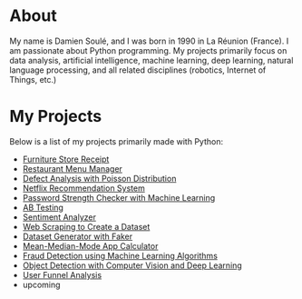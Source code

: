 # About

My name is Damien Soulé, and I was born in 1990 in La Réunion (France). I am passionate about Python programming. My projects primarily focus on data analysis, artificial intelligence, machine learning, deep learning, natural language processing, and all related disciplines (robotics, Internet of Things, etc.)

# My Projects

Below is a list of my projects primarily made with Python:

- [Furniture Store Receipt](https://github.com/dspydev/python-projects/tree/main/furniture-store-receipt)
- [Restaurant Menu Manager](https://github.com/dspydev/python-projects/tree/main/restaurant-menu-manager)
- [Defect Analysis with Poisson Distribution](https://github.com/dspydev/python-projects/tree/main/defect-analysis-with-poisson-distribution-py)
- [Netflix Recommendation System](https://github.com/dspydev/python-projects/tree/main/netflix-recommendation-system-py)
- [Password Strength Checker with Machine Learning](https://github.com/dspydev/python-projects/tree/main/password-strength-checker)
- [AB Testing](https://github.com/dspydev/python-projects/tree/main/ab-testing)
- [Sentiment Analyzer](https://github.com/dspydev/python-projects/tree/main/sentiment-analyzer)
- [Web Scraping to Create a Dataset](https://github.com/dspydev/python-projects/tree/main/web-scraping-to-create-a-dataset)
- [Dataset Generator with Faker](https://github.com/dspydev/python-projects/tree/main/dataset-generator-with-faker)
- [Mean-Median-Mode App Calculator](https://github.com/dspydev/python-projects/tree/main/mean-median-mode-app-calculator)
- [Fraud Detection using Machine Learning Algorithms](https://github.com/dspydev/python-projects/tree/main/fraud-detection-using-machine-learning-algorithms)
- [Object Detection with Computer Vision and Deep Learning](https://github.com/dspydev/python-projects/tree/main/object-detection)
- [User Funnel Analysis](https://github.com/dspydev/python-projects/tree/main/user-funnel-analysis)
- upcoming
